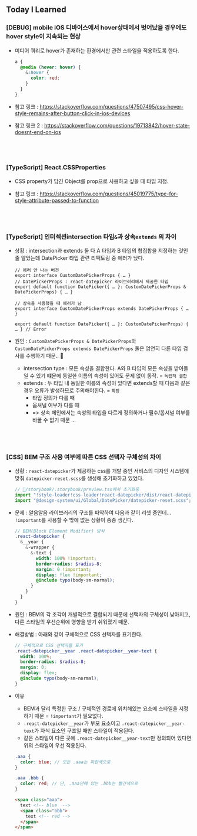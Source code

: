 ## Today I Learned

### [DEBUG] mobile iOS 디바이스에서 hover상태에서 벗어났을 경우에도 hover style이 지속되는 현상

- 미디어 쿼리로 hover가 존재하는 환경에서만 관련 스타일을 적용하도록 한다.

  ```scss
  a {
    @media (hover: hover) {
      &:hover {
        color: red;
      }
    }
  }
  ```

- 참고 링크 : https://stackoverflow.com/questions/47507495/css-hover-style-remains-after-button-click-in-ios-devices
- 참고 링크 2 : https://stackoverflow.com/questions/19713842/hover-state-doesnt-end-on-ios

## <br />

### [TypeScript] React.CSSProperties

- CSS property가 담긴 Object를 prop으로 사용하고 싶을 때 타입 지정.

- 참고 링크 : https://stackoverflow.com/questions/45019775/type-for-style-attribute-passed-to-function

## <br />

### [TypeScript] 인터섹션intersection 타입`&`과 상속`extends` 의 차이

- 상황 : intersection과 extends 둘 다 A 타입과 B 타입의 합집합을 지정하는 것인 줄 알았는데 DatePicker 타입 관련 리팩토링 중 에러가 났다.

  ```tsx
  // 에러 안 나는 버전
  export interface CustomDatePickerProps { … }
  // DatePickerProps : react-datepicker 라이브러리에서 제공한 타입
  export default function DatePicker({ … }: CustomDatePickerProps & DatePickerProps) { … }
  ```

  ```tsx
  // 상속을 사용했을 때 에러가 남
  export interface CustomDatePickerProps extends DatePickerProps { … }

  export default function DatePicker({ … }: CustomDatePickerProps) { … } // Error
  ```

- 원인 : `CustomDatePickerProps & DatePickerProps`와 `CustomDatePickerProps extends DatePickerProps` 둘은 엄연히 다른 타입 검사를 수행하기 때문.. 🫠
  - intersection type : 모든 속성을 결합한다. A와 B 타입의 모든 속성을 받아들일 수 있기 떄문에 동일한 이름의 속성이 있어도 문제 없이 동작. = `독립적 결합`
  - extends : 두 타입 내 동일한 이름의 속성이 있다면 extends할 때 다음과 같은 경우 오류가 발생하므로 주의해야한다. = `확장`
    - 타입 정의가 다를 때
    - 옵셔널 여부가 다를 때
    - => 상속 체인에서는 속성의 타입을 다르게 정의하거나 필수/옵셔널 여부를 바꿀 수 없기 때문 ...

## <br />

### [CSS] BEM 구조 사용 여부에 따른 CSS 선택자 구체성의 차이

- 상황 : `react-datepicker`가 제공하는 css를 개발 중인 서비스의 디자인 시스템에 맞춰 `datepicker-reset.scss`를 생성해 초기화하고 있었다.

  ```ts
  // 📁/storybook/.storybook/preview.tsx에서 초기화중
  import "!style-loader!css-loader!react-datepicker/dist/react-datepicker.min.css";
  import "@design-system/ui/Global/DatePicker/datepicker-reset.scss";
  ```

- 문제 : 알음알음 라이브러리의 구조를 파악하여 다음과 같이 리셋 중인데... `!important`를 사용할 수 밖에 없는 상황이 종종 생긴다.

  ```scss
  // BEM(Block Element Modifier) 방식
  .react-datepicker {
    &__year {
      &-wrapper {
        &-text {
          width: 100% !important;
          border-radius: $radius-8;
          margin: 0 !important;
          display: flex !important;
          @include typo(body-sm-normal);
        }
      }
    }
  }
  ```

- 원인 : BEM의 각 조각이 개별적으로 결합되기 때문에 선택자의 구체성이 낮아지고, 다른 스타일의 우선순위에 영향을 받기 쉬워졌기 때문.

- 해결방법 : 아래와 같이 구체적으로 CSS 선택자를 표기한다.

  ```scss
  // 구체적으로 CSS 선택자를 표기
  .react-datepicker__year .react-datepicker__year-text {
    width: 100%;
    border-radius: $radius-8;
    margin: 0;
    display: flex;
    @include typo(body-sm-normal);
  }
  ```

- 이유

  - BEM과 달리 특정한 구조 / 구체적인 경로에 위치해있는 요소에 스타일을 지정하기 때문 = `!important`가 필요없다.
  - `.react-datepicker__year`가 부모 요소이고 `.react-datepicker__year-text`가 자식 요소인 구조일 때만 스타일이 적용된다.
  - 같은 스타일이 다른 곳에 `.react-datepicker__year-text`만 정의되어 있다면 위의 스타일이 우선 적용된다.

  ```scss
  .aaa {
    color: blue; // 모든 .aaa는 파란색으로
  }

  .aaa .bbb {
    color: red; // 단, .aaa안에 있는 .bbb는 빨간색으로
  }
  ```

  ```Html
  <span class="aaa">
    text <!-- blue  -->
    <span class="bbb">
      text <!-- red -->
    </span>
  </span>
  ```
